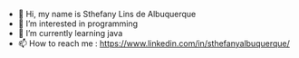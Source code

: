 - 👋 Hi, my name is Sthefany Lins de Albuquerque
- 👀 I’m interested in programming
- 🌱 I’m currently learning  java
- 📫 How to reach me :  https://www.linkedin.com/in/sthefanyalbuquerque/

<!---
sthelins/sthelins is a ✨ special ✨ repository because its `README.md` (this file) appears on your GitHub profile.
You can click the Preview link to take a look at your changes.
--->

